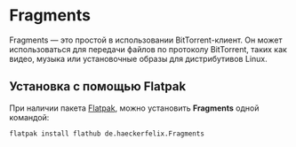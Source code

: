 # Fragments

Fragments — это простой в использовании BitTorrent-клиент. Он может использоваться для передачи файлов по протоколу BitTorrent, таких как видео, музыка или установочные образы для дистрибутивов Linux.

## Установка c помощью Flatpak <Badge type="info" text="flatpak" />

При наличии пакета [Flatpak](/flatpak), можно установить **Fragments** одной командой:

```bash
flatpak install flathub de.haeckerfelix.Fragments
```